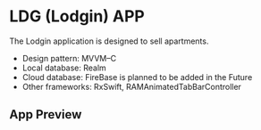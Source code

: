 # LDG (Lodgin) APP

The Lodgin application is designed to sell apartments.

+ Design pattern: MVVM–C
+ Local database: Realm
+ Cloud database: FireBase is planned to be added in the Future
+ Other frameworks: RxSwift, RAMAnimatedTabBarController

## App Preview
